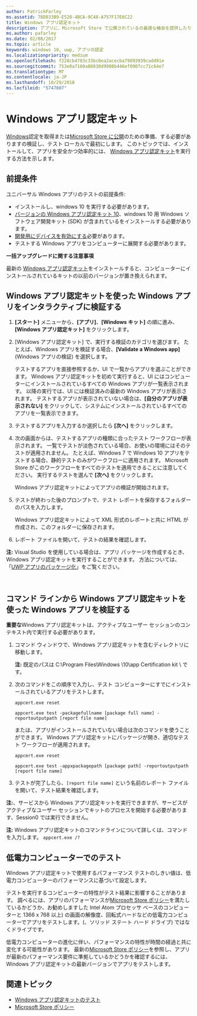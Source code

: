 ```yaml
---
author: PatrickFarley
ms.assetid: 78D833B9-E528-4BCA-9C48-A757F17E6C22
title: Windows アプリ認定キット
description: アプリに、Microsoft Store で公開されているの最適な機会を提供したり、Windows が認定の検証し認定のために提出する前にローカルでテストします。 このトピックでは、Windows アプリ認定キットのインストール方法と実行方法について説明します。
ms.author: pafarley
ms.date: 02/08/2017
ms.topic: article
keywords: windows 10, uwp, アプリの認定
ms.localizationpriority: medium
ms.openlocfilehash: f228cb4783c33bc0ea2acecba79893939cadd91e
ms.sourcegitcommit: 753e0a7160a88830d9908b446ef0907cc71c64e7
ms.translationtype: MT
ms.contentlocale: ja-JP
ms.lasthandoff: 10/29/2018
ms.locfileid: "5747807"
---
```

# <a name="windows-app-certification-kit"></a>Windows アプリ認定キット



[Windows](https://msdn.microsoft.com/windows/desktop/jj134964.aspx)認定を取得または[Microsoft Store に公開](https://msdn.microsoft.com/library/windows/apps/Hh694062)のための準備、する必要がありますの検証し、テスト ローカルで最初にします。 このトピックでは、インストールして、アプリを安全かつ効率的には、 [Windows アプリ認定キット](http://go.microsoft.com/fwlink/p/?LinkID=309666)を実行する方法を示します。

## <a name="prerequisites"></a>前提条件

ユニバーサル Windows アプリのテストの前提条件:

-   インストールし、windows 10 を実行する必要があります。
-   [バージョンの Windows アプリ認定キット 10]( http://go.microsoft.com/fwlink/p/?LinkID=309666)、windows 10 用 Windows ソフトウェア開発キット (SDK) が含まれているをインストールする必要があります。
-   [開発用にデバイスを有効にする](https://docs.microsoft.com/windows/uwp/get-started/enable-your-device-for-development)必要があります。
-   テストする Windows アプリをコンピューターに展開する必要があります。

**一括アップグレードに関する注意事項**

最新の [Windows アプリ認定キット]( http://go.microsoft.com/fwlink/p/?LinkID=309666)をインストールすると、コンピューターにインストールされているキットの以前のバージョンが置き換えられます。

## <a name="validate-your-windows-app-using-the-windows-app-certification-kit-interactively"></a>Windows アプリ認定キットを使った Windows アプリをインタラクティブに検証する

1.  **[スタート]** メニューから、**[アプリ]**、**[Windows キット]** の順に進み、**[Windows アプリ認定キット]** をクリックします。

2.  [Windows アプリ認定キット] で、実行する検証のカテゴリを選びます。 たとえば、Windows アプリを検証する場合、**[Validate a Windows app]** (Windows アプリの検証) を選択します。

    テストするアプリを直接参照するか、UI で一覧からアプリを選ぶことができます。 Windows アプリ認定キットを初めて実行すると、UI にはコンピューターにインストールされているすべての Windows アプリが一覧表示されます。 以降の実行では、UI には検証済みの最新の Windows アプリが表示されます。 テストするアプリが表示されていない場合は、**[自分のアプリが表示されない]** をクリックして、システムにインストールされているすべてのアプリを一覧表示できます。

3.  テストするアプリを入力するか選択したら **[次へ]** をクリックします。

4.  次の画面からは、テストするアプリの種類に合ったテスト ワークフローが表示されます。 一覧でテストが淡色されている場合、お使いの環境にはそのテストが適用されません。 たとえば、Windows 7 で Windows 10 アプリをテストする場合、静的テストのみがワークフローに適用されます。 Microsoft Store がこのワークフローをすべてのテストを適用できることに注意してください。 実行するテストを選んで **[次へ]** をクリックします。

    Windows アプリ認定キットによってアプリの検証が開始されます。

5.  テストが終わった後のプロンプトで、テスト レポートを保存するフォルダーのパスを入力します。

    Windows アプリ認定キットによって XML 形式のレポートと共に HTML が作成され、このフォルダーに保存されます。

6.  レポート ファイルを開いて、テストの結果を確認します。

**注:** Visual Studio を使用している場合は、アプリ パッケージを作成するとき、Windows アプリ認定キットを実行することができます。 方法については、「[UWP アプリのパッケージ化](https://msdn.microsoft.com/library/windows/apps/Mt627715)」をご覧ください。

 

## <a name="validate-your-windows-app-using-the-windows-app-certification-kit-from-a-command-line"></a>コマンド ラインから Windows アプリ認定キットを使った Windows アプリを検証する

**重要な**Windows アプリ認定キットは、アクティブなユーザー セッションのコンテキスト内で実行する必要があります。

1.  コマンド ウィンドウで、Windows アプリ認定キットを含むディレクトリに移動します。

    **注:** 既定のパスは C:\\Program Files\\Windows \\10\\app Certification kit \\ です。

2.  次のコマンドをこの順序で入力し、テスト コンピューターにすでにインストールされているアプリをテストします。

    `appcert.exe reset`

    `appcert.exe test -packagefullname [package full name] -reportoutputpath [report file name]`

    または、アプリがインストールされていない場合は次のコマンドを使うことができます。 Windows アプリ認定キットにパッケージが開き、適切なテスト ワークフローが適用されます。

    `appcert.exe reset`

    `appcert.exe test -appxpackagepath [package path] -reportoutputpath [report file name]`

3.  テストが完了したら、`[report file name]` という名前のレポート ファイルを開いて、テスト結果を確認します。

**注:**、サービスから Windows アプリ認定キットを実行できますが、サービスがアクティブなユーザー セッションでキットのプロセスを開始する必要があります、Session0 では実行できません。

**注:**  Windows アプリ認定キットのコマンドラインについて詳しくは、コマンドを入力します。 `appcert.exe /?`

## <a name="testing-with-a-low-power-computer"></a>低電力コンピューターでのテスト

Windows アプリ認定キットで使用するパフォーマンス テストのしきい値は、低電力コンピューターのパフォーマンスに基づいて設定します。

テストを実行するコンピューターの特性がテスト結果に影響することがあります。 調べるには、アプリのパフォーマンスが[Microsoft Store ポリシー](https://msdn.microsoft.com/library/windows/apps/Dn764944)を満たしているかどうか、お勧めしますした Intel Atom プロセッサ ベースのコンピューターと 1366 x 768 以上) の画面の解像度、回転式ハードなどの低電力コンピューターでアプリをテストします。(、ソリッド ステート ハード ドライブ) ではなくドライブです。

低電力コンピューターの進化に伴い、パフォーマンスの特性が時間の経過と共に変化する可能性があります。 最新の[Microsoft Store ポリシー](https://msdn.microsoft.com/library/windows/apps/Dn764944)を参照し、アプリが最新のパフォーマンス要件に準拠しているかどうかを確認するには、Windows アプリ認定キットの最新バージョンでアプリをテストします。

## <a name="related-topics"></a>関連トピック

* [Windows アプリ認定キットのテスト](windows-app-certification-kit-tests.md)
* [Microsoft Store ポリシー](https://msdn.microsoft.com/library/windows/apps/Dn764944)
 

 




